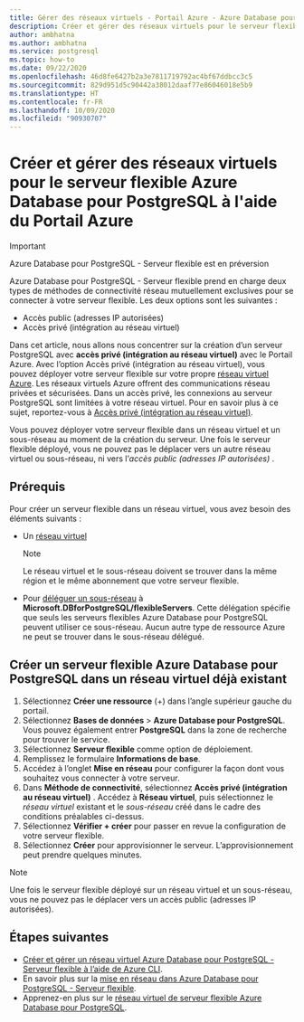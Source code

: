 ```yaml
---
title: Gérer des réseaux virtuels - Portail Azure - Azure Database pour PostgreSQL - Serveur flexible
description: Créer et gérer des réseaux virtuels pour le serveur flexible Azure Database pour PostgreSQL à l'aide du Portail Azure
author: ambhatna
ms.author: ambhatna
ms.service: postgresql
ms.topic: how-to
ms.date: 09/22/2020
ms.openlocfilehash: 46d8fe6427b2a3e7811719792ac4bf67ddbcc3c5
ms.sourcegitcommit: 829d951d5c90442a38012daaf77e86046018e5b9
ms.translationtype: HT
ms.contentlocale: fr-FR
ms.lasthandoff: 10/09/2020
ms.locfileid: "90930707"
---
```

# <a name="create-and-manage-virtual-networks-for-azure-database-for-postgresql---flexible-server-using-the-azure-portal"></a>Créer et gérer des réseaux virtuels pour le serveur flexible Azure Database pour PostgreSQL à l'aide du Portail Azure

> [!IMPORTANT]
> Azure Database pour PostgreSQL - Serveur flexible est en préversion

Azure Database pour PostgreSQL - Serveur flexible prend en charge deux types de méthodes de connectivité réseau mutuellement exclusives pour se connecter à votre serveur flexible. Les deux options sont les suivantes :

* Accès public (adresses IP autorisées)
* Accès privé (intégration au réseau virtuel)

Dans cet article, nous allons nous concentrer sur la création d’un serveur PostgreSQL avec **accès privé (intégration au réseau virtuel)** avec le Portail Azure. Avec l’option Accès privé (intégration au réseau virtuel), vous pouvez déployer votre serveur flexible sur votre propre [réseau virtuel Azure](../../virtual-network/virtual-networks-overview.md). Les réseaux virtuels Azure offrent des communications réseau privées et sécurisées. Dans un accès privé, les connexions au serveur PostgreSQL sont limitées à votre réseau virtuel. Pour en savoir plus à ce sujet, reportez-vous à [Accès privé (intégration au réseau virtuel)](./concepts-networking.md#private-access-vnet-integration).

Vous pouvez déployer votre serveur flexible dans un réseau virtuel et un sous-réseau au moment de la création du serveur. Une fois le serveur flexible déployé, vous ne pouvez pas le déplacer vers un autre réseau virtuel ou sous-réseau, ni vers l’*accès public (adresses IP autorisées)* .

## <a name="prerequisites"></a>Prérequis
Pour créer un serveur flexible dans un réseau virtuel, vous avez besoin des éléments suivants :
- Un [réseau virtuel](../../virtual-network/quick-create-portal.md#create-a-virtual-network)
    > [!Note]
    > Le réseau virtuel et le sous-réseau doivent se trouver dans la même région et le même abonnement que votre serveur flexible.

-  Pour [déléguer un sous-réseau](../../virtual-network/manage-subnet-delegation.md#delegate-a-subnet-to-an-azure-service) à **Microsoft.DBforPostgreSQL/flexibleServers**. Cette délégation spécifie que seuls les serveurs flexibles Azure Database pour PostgreSQL peuvent utiliser ce sous-réseau. Aucun autre type de ressource Azure ne peut se trouver dans le sous-réseau délégué.

## <a name="create-azure-database-for-postgresql---flexible-server-in-an-already-existing-virtual-network"></a>Créer un serveur flexible Azure Database pour PostgreSQL dans un réseau virtuel déjà existant

1. Sélectionnez **Créer une ressource** (+) dans l’angle supérieur gauche du portail.
2. Sélectionnez **Bases de données** > **Azure Database pour PostgreSQL**. Vous pouvez également entrer **PostgreSQL** dans la zone de recherche pour trouver le service.
3. Sélectionnez **Serveur flexible** comme option de déploiement.
4. Remplissez le formulaire **Informations de base**.
5. Accédez à l’onglet **Mise en réseau** pour configurer la façon dont vous souhaitez vous connecter à votre serveur.
6. Dans **Méthode de connectivité**, sélectionnez **Accès privé (intégration au réseau virtuel)** . Accédez à **Réseau virtuel**, puis sélectionnez le *réseau virtuel* existant et le *sous-réseau* créé dans le cadre des conditions préalables ci-dessus.
7. Sélectionnez **Vérifier + créer** pour passer en revue la configuration de votre serveur flexible.
8. Sélectionnez **Créer** pour approvisionner le serveur. L’approvisionnement peut prendre quelques minutes.

>[!Note]
> Une fois le serveur flexible déployé sur un réseau virtuel et un sous-réseau, vous ne pouvez pas le déplacer vers un accès public (adresses IP autorisées).
## <a name="next-steps"></a>Étapes suivantes
- [Créer et gérer un réseau virtuel Azure Database pour PostgreSQL - Serveur flexible à l’aide de Azure CLI](./how-to-manage-virtual-network-cli.md).
- En savoir plus sur la [mise en réseau dans Azure Database pour PostgreSQL - Serveur flexible](./concepts-networking.md).
- Apprenez-en plus sur le [réseau virtuel de serveur flexible Azure Database pour PostgreSQL](./concepts-networking.md#private-access-vnet-integration).